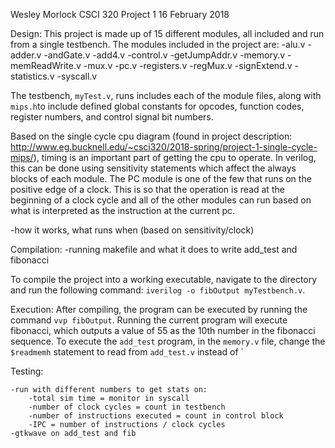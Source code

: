 Wesley Morlock
CSCI 320
Project 1
16 February 2018

Design:
This project is made up of 15 different modules, all included and run from a single testbench. The modules included in the project are:
	-alu.v
	-adder.v
	-andGate.v
	-add4.v
	-control.v
	-getJumpAddr.v
	-memory.v
	-memReadWrite.v
	-mux.v
	-pc.v
	-registers.v
	-regMux.v
	-signExtend.v
	-statistics.v
	-syscall.v

The testbench, `myTest.v`, runs includes each of the module files, along with `mips.h`to include defined global constants for opcodes, function codes, register numbers, and control signal bit numbers. 

Based on the single cycle cpu diagram (found in project description: http://www.eg.bucknell.edu/~csci320/2018-spring/project-1-single-cycle-mips/), timing is an important part of getting the cpu to operate. In verilog, this can be done using sensitivity statements which affect the always blocks of each module. The PC module is one of the few that runs on the positive edge of a clock. This is so that the operation is read at the beginning of a clock cycle and all of the other modules can run based on what is interpreted as the instruction at the current pc.  

-how it works, what runs when (based on sensitivity/clock)

Compilation:
-running makefile and what it does to write add_test and fibonacci

To compile the project into a working executable, navigate to the directory and run the following command: `iverilog -o fibOutput myTestbench.v`.

Execution: 
After compiling, the program can be executed by running the command `vvp fibOutput`. Running the current program will execute fibonacci, which outputs a value of 55 as the 10th number in the fibonacci sequence. To execute the `add_test` program, in the `memory.v` file, change the `$readmemh` statement to read from `add_test.v` instead of ` 

Testing:


	-run with different numbers to get stats on:
		-total sim time = monitor in syscall
		-number of clock cycles = count in testbench
		-number of instructions executed = count in control block
		-IPC = number of instructions / clock cycles
	-gtkwave on add_test and fib
